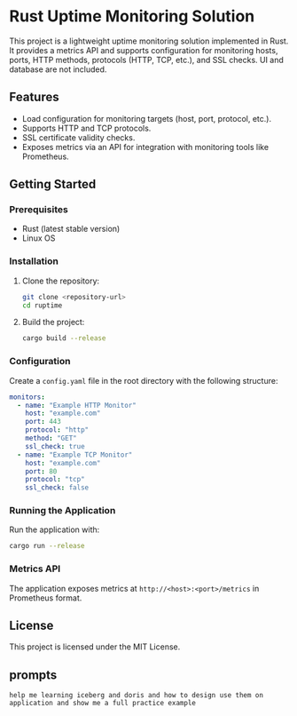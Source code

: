 # Rust Uptime Monitoring Solution

This project is a lightweight uptime monitoring solution implemented in Rust. It provides a metrics API and supports configuration for monitoring hosts, ports, HTTP methods, protocols (HTTP, TCP, etc.), and SSL checks. UI and database are not included.

## Features
- Load configuration for monitoring targets (host, port, protocol, etc.).
- Supports HTTP and TCP protocols.
- SSL certificate validity checks.
- Exposes metrics via an API for integration with monitoring tools like Prometheus.

## Getting Started

### Prerequisites
- Rust (latest stable version)
- Linux OS

### Installation
1. Clone the repository:
   ```bash
   git clone <repository-url>
   cd ruptime
   ```
2. Build the project:
   ```bash
   cargo build --release
   ```

### Configuration
Create a `config.yaml` file in the root directory with the following structure:
```yaml
monitors:
  - name: "Example HTTP Monitor"
    host: "example.com"
    port: 443
    protocol: "http"
    method: "GET"
    ssl_check: true
  - name: "Example TCP Monitor"
    host: "example.com"
    port: 80
    protocol: "tcp"
    ssl_check: false
```

### Running the Application
Run the application with:
```bash
cargo run --release
```

### Metrics API
The application exposes metrics at `http://<host>:<port>/metrics` in Prometheus format.

## License
This project is licensed under the MIT License.


## prompts

```
help me learning iceberg and doris and how to design use them on application and show me a full practice example
```